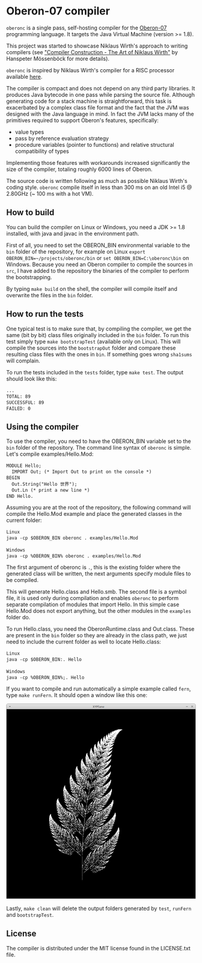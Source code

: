 
# Oberon-07 compiler

`oberonc` is a single pass, self-hosting compiler for the
[Oberon-07](https://en.wikipedia.org/wiki/Oberon_(programming_language))
programming language. It targets the Java Virtual Machine (version >= 1.8).

This project was started to showcase Niklaus Wirth's approach to writing
compilers (see
["Compiler Construction -
The Art of Niklaus Wirth"](http://www.oberon2005.oberoncore.ru/paper/art3.pdf)
by Hanspeter Mössenböck for more details).

`oberonc` is inspired by Niklaus Wirth's compiler for a RISC processor available
[here](http://www.inf.ethz.ch/personal/wirth/).

The compiler is compact and does not depend on any third party libraries. It
produces Java bytecode in one pass while parsing the source file. Although
generating code for a stack machine is straightforward, this task is exacerbated
by a complex class file format and the fact that the JVM was designed with the
Java language in mind. In fact the JVM lacks many of the primitives required to
support Oberon's features, specifically:

* value types
* pass by reference evaluation strategy
* procedure variables (pointer to functions) and relative structural
  compatibility of types

Implementing those features with workarounds increased significantly the size
of the compiler, totaling roughly 6000 lines of Oberon.

The source code is written following as much as possible Niklaus Wirth's
coding style. `oberonc` compile itself in less than 300 ms on an old
Intel i5 @ 2.80GHz (~ 100 ms with a hot VM).

## How to build

You can build the compiler on Linux or Windows, you need a JDK >= 1.8
installed, with java and javac in the environment path.

First of all, you need to set the OBERON_BIN environmental variable to the `bin`
folder of the repository, for
example on Linux `export OBERON_BIN=~/projects/oberonc/bin` or
`set OBERON_BIN=C:\oberonc\bin` on Windows. Because you need an Oberon compiler
to compile the sources in `src`, I have added to the repository the binaries of
the compiler to perform the bootstrapping.

By typing `make build` on the shell, the compiler will compile itself and
overwrite the files in the `bin` folder.

## How to run the tests

One typical test is to make sure that, by compiling the compiler, we get the
same (bit by bit) class files originally included in the `bin` folder.
To run this test simply type `make bootstrapTest` (available only on Linux).
This will compile the sources into the `bootstrapOut` folder and compare these
resulting class files with the ones in `bin`. If something goes wrong
`sha1sums` will complain.

To run the tests included in the `tests` folder, type `make test`. The output
should look like this:

    ...
    TOTAL: 89
    SUCCESSFUL: 89
    FAILED: 0

## Using the compiler

To use the compiler, you need to have the OBERON_BIN variable set to the `bin`
folder of the repository. The command line syntax of `oberonc` is simple.
Let's compile examples/Hello.Mod:

    MODULE Hello;
      IMPORT Out; (* Import Out to print on the console *)
    BEGIN
      Out.String("Hello 世界");
      Out.Ln (* print a new line *)
    END Hello.

Assuming you are at the root of the repository, the following command will
compile the Hello.Mod example and place the generated classes in the current
folder:

    Linux
    java -cp $OBERON_BIN oberonc . examples/Hello.Mod

    Windows
    java -cp %OBERON_BIN% oberonc . examples/Hello.Mod

The first argument of oberonc is `.`, this is the existing folder where the
generated class will be written, the next arguments specify module files to
be compiled.

This will generate Hello.class and Hello.smb. The second file is a symbol file,
it is used only during compilation and enables `oberonc` to perform separate
compilation of modules that import Hello. In this simple case Hello.Mod
does not export anything, but the other modules in the `examples` folder do.

To run Hello.class, you need the OberonRuntime.class and Out.class. These are
present in the `bin` folder so they are already in the class path, we just need
to include the current folder as well to locate Hello.class:

    Linux
    java -cp $OBERON_BIN:. Hello

    Windows
    java -cp %OBERON_BIN%;. Hello

If you want to compile and run automatically a simple example called `fern`,
type `make runFern`. It should open a window like this one:

![Fern](examples/fern/fern.png)

Lastly, `make clean` will delete the output folders generated by `test`,
`runFern` and `bootstrapTest`.

## License

The compiler is distributed under the MIT license found in the LICENSE.txt file.
